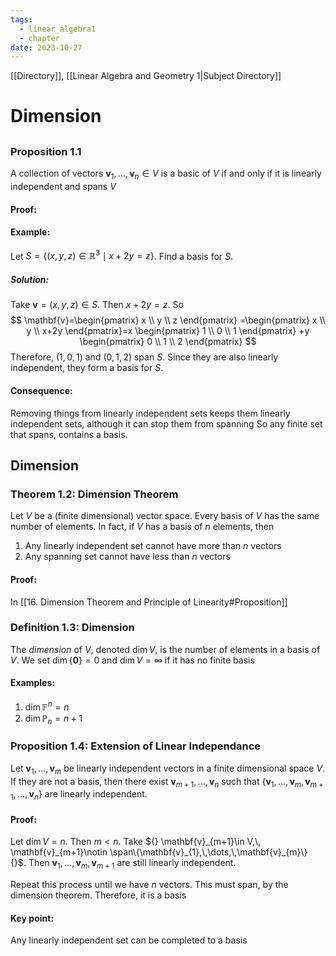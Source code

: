```yaml
---
tags:
  - linear_algebra1
  - chapter
date: 2023-10-27
---
```

[[Directory]], [[Linear Algebra and Geometry 1|Subject Directory]]
# Dimension
## 
### Proposition 1.1
A collection of vectors ${} \mathbf{v}_{1},\,\dots,\,\mathbf{v}_{n}\in V {}$ is a basic of $V {}$ if and only if it is linearly independent and spans $V {}$
#### Proof: 

#### Example:
Let ${} S=\{ (x,\, y,\, z)\in \mathbb{R}^{3} \mid x+2y=z\} {}$. Find a basis for $S$.
##### Solution:
Take ${} \mathbf{v}=(x,\, y,\, z)\in S {}$. Then ${} x+2y=z {}$. So
$$
\mathbf{v}=\begin{pmatrix} x \\ y \\ z \end{pmatrix} =\begin{pmatrix} x \\ y \\ x+2y \end{pmatrix}=x \begin{pmatrix} 1 \\ 0 \\ 1 \end{pmatrix} +y \begin{pmatrix} 0 \\ 1 \\ 2 \end{pmatrix}
$$
Therefore, ${} (1,\, 0,\, 1) {}$ and ${} (0,\, 1,\, 2) {}$ span $S {}$. Since they are also linearly independent, they form a basis for ${} S {}$. 
#### Consequence:
Removing things from linearly independent sets keeps them linearly independent sets, although it can stop them from spanning
So any finite set that spans, contains a basis.
## Dimension
### Theorem 1.2: Dimension Theorem
Let $V {}$ be a (finite dimensional) vector space. Every basis of ${} V$ has the same number of elements. In fact, if $V$ has a basis of $n$ elements, then
1. Any linearly independent set cannot have more than $n$ vectors
2. Any spanning set cannot have less than $n {}$ vectors
#### Proof:
In [[16. Dimension Theorem and Principle of Linearity#Proposition]]
### Definition 1.3: Dimension
The *dimension* of ${} V$, denoted ${} \dim V {}$, is the number of elements in a basis of $V$. We set ${} \dim \{ \mathbf{0} \}=0 {}$ and ${} \dim V=\infty {}$ if it has no finite basis
#### Examples:
1. ${} \dim \mathbb{F}^{n}=n {}$
2. $\dim \mathbb{P}_{n}=n+1 {}$
### Proposition 1.4: Extension of Linear Independance
Let ${} \mathbf{v}_{1},\,\dots,\,\mathbf{v}_{m} {}$ be linearly independent vectors in a finite dimensional space ${} V {}$. If they are not a basis, then there exist ${} \mathbf{v}_{m+1},\,\dots,\,\mathbf{v}_{n} {}$ such that ${} \{ \mathbf{v}_{1},\,\dots,\,\mathbf{v}_{m},\, \mathbf{v}_{m+1},\,\dots,\,\mathbf{v}_{n} \} {}$ are linearly independent.
#### Proof:
Let ${} \dim V=n {}$. Then $m<n {}$. Take ${} \mathbf{v}_{m+1}\in V,\, \mathbf{v}_{m+1}\notin \span\{\mathbf{v}_{1},\,\dots,\,\mathbf{v}_{m}\} {}$. Then ${} \mathbf{v}_{1},\,\dots,\,\mathbf{v}_{m},\, \mathbf{v}_{m+1}$ are still linearly independent. 

Repeat this process until we have $n$ vectors. This must span, by the dimension theorem. Therefore, it is a basis
#### Key point:
Any linearly independent set can be completed to a basis